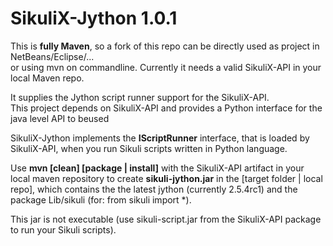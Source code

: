 SikuliX-Jython 1.0.1
====================

This is **fully Maven**, so a fork of this repo can be directly used as project in NetBeans/Eclipse/...<br />
or using mvn on commandline. Currently it needs a valid SikuliX-API in your local Maven repo.

It supplies the Jython script runner support for the SikuliX-API.<br />
This project depends on SikuliX-API and provides a Python interface for the java level API to beused 

SikuliX-Jython implements the **IScriptRunner** interface, that is loaded by SikuliX-API, when you run Sikuli scripts written in Python language.

Use **mvn [clean] [package | install]** with the SikuliX-API artifact in your local maven repository to create **sikuli-jython.jar**
in the [target folder | local repo], which contains the the latest jython (currently 2.5.4rc1) and the package Lib/sikuli (for: from sikuli import *).

This jar is not executable (use sikuli-script.jar from the SikuliX-API package to run your Sikuli scripts).
